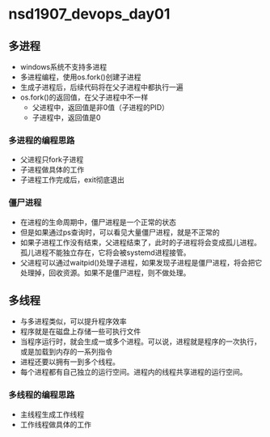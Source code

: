 # nsd1907_devops_day01

## 多进程

- windows系统不支持多进程
- 多进程编程，使用os.fork()创建子进程
- 生成子进程后，后续代码将在父子进程中都执行一遍
- os.fork()的返回值，在父子进程中不一样
  - 父进程中，返回值是非0值（子进程的PID）
  - 子进程中，返回值是0

### 多进程的编程思路

- 父进程只fork子进程
- 子进程做具体的工作
- 子进程工作完成后，exit彻底退出

### 僵尸进程

- 在进程的生命周期中，僵尸进程是一个正常的状态
- 但是如果通过ps查询时，可以看见大量僵尸进程，就是不正常的
- 如果子进程工作没有结束，父进程结束了，此时的子进程将会变成孤儿进程。孤儿进程不能独立存在，它将会被systemd进程接管。
- 父进程可以通过waitpid()处理子进程，如果发现子进程是僵尸进程，将会把它处理掉，回收资源。如果不是僵尸进程，则不做处理。

## 多线程

- 与多进程类似，可以提升程序效率
- 程序就是在磁盘上存储一些可执行文件
- 当程序运行时，就会生成一或多个进程。可以说，进程就是程序的一次执行，或是加载到内存的一系列指令
- 进程还要以拥有一到多个线程。
- 每个进程都有自己独立的运行空间。进程内的线程共享进程的运行空间。

### 多线程的编程思路

- 主线程生成工作线程
- 工作线程做具体的工作





